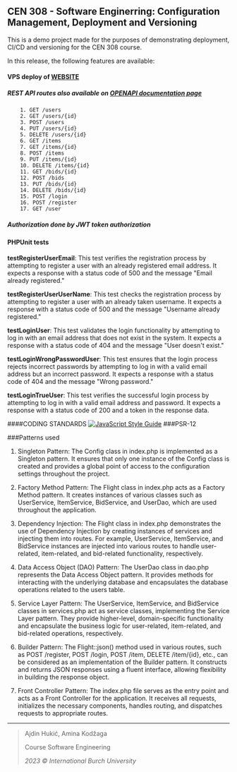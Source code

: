 ## CEN 308 - Software Enginerring: Configuration Management, Deployment and Versioning

This is a demo project made for the purposes of demonstrating deployment, CI/CD and versioning for the CEN 308 course.

In this release, the following features are available:
####  VPS deploy of [WEBSITE](https://keytrackedu.com/auctions-ba/ "WEBSITE") 
##### REST API routes also available on [OPENAPI documentation page](https://keytrackedu.com/auctions-ba/rest/docs/ "OPENAPI")
		1. GET /users
		2. GET /users/{id}
		3. POST /users
		4. PUT /users/{id}
		5. DELETE /users/{id}
		6. GET /items
		7. GET /items/{id}
		8. POST /items
		9. PUT /items/{id}
		10. DELETE /items/{id}
		11. GET /bids/{id}
		12. POST /bids
		13. PUT /bids/{id}
		14. DELETE /bids/{id}
		15. POST /login
		16. POST /register
		17. GET /user
##### Authorization done by JWT token authorization
#### **PHPUnit tests**
**testRegisterUserEmail**: This test verifies the registration process by attempting to register a user with an already registered email address. It expects a response with a status code of 500 and the message "Email already registered."

**testRegisterUserUserName**: This test checks the registration process by attempting to register a user with an already taken username. It expects a response with a status code of 500 and the message "Username already registered."

**testLoginUser**: This test validates the login functionality by attempting to log in with an email address that does not exist in the system. It expects a response with a status code of 404 and the message "User doesn't exist."

**testLoginWrongPasswordUser**: This test ensures that the login process rejects incorrect passwords by attempting to log in with a valid email address but an incorrect password. It expects a response with a status code of 404 and the message "Wrong password."

**testLoginTrueUser**: This test verifies the successful login process by attempting to log in with a valid email address and password. It expects a response with a status code of 200 and a token in the response data.

####CODING STANDARDS
[![JavaScript Style Guide](https://cdn.rawgit.com/standard/standard/master/badge.svg)](https://github.com/standard/standard)
###PSR-12

###Patterns used
1. Singleton Pattern: The Config class in index.php is implemented as a Singleton pattern. It ensures that only one instance of the Config class is created and provides a global point of access to the configuration settings throughout the project.

3. Factory Method Pattern: The Flight class in index.php acts as a Factory Method pattern. It creates instances of various classes such as UserService, ItemService, BidService, and UserDao, which are used throughout the application.

5. Dependency Injection: The Flight class in index.php demonstrates the use of Dependency Injection by creating instances of services and injecting them into routes. For example, UserService, ItemService, and BidService instances are injected into various routes to handle user-related, item-related, and bid-related functionality, respectively.

7. Data Access Object (DAO) Pattern: The UserDao class in dao.php represents the Data Access Object pattern. It provides methods for interacting with the underlying database and encapsulates the database operations related to the users table.

9. Service Layer Pattern: The UserService, ItemService, and BidService classes in services.php act as service classes, implementing the Service Layer pattern. They provide higher-level, domain-specific functionality and encapsulate the business logic for user-related, item-related, and bid-related operations, respectively.

11. Builder Pattern: The Flight::json() method used in various routes, such as POST /register, POST /login, POST /item, DELETE /item/{id}, etc., can be considered as an implementation of the Builder pattern. It constructs and returns JSON responses using a fluent interface, allowing flexibility in building the response object.

13. Front Controller Pattern: The index.php file serves as the entry point and acts as a Front Controller for the application. It receives all requests, initializes the necessary components, handles routing, and dispatches requests to appropriate routes.
---
> Ajdin Hukić, Amina Kodžaga 
> 
> Course Software Engineering
> 
> *2023 © International Burch University*
